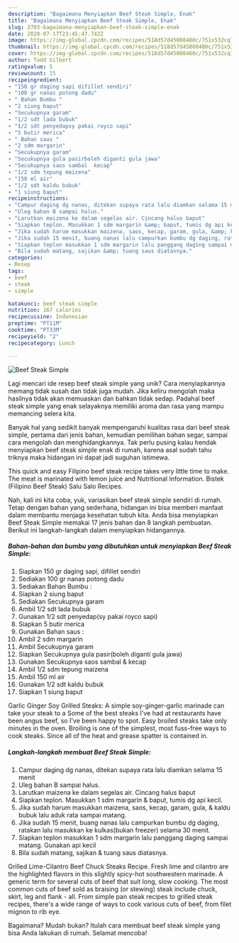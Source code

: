 ```yaml
---
description: "Bagaimana Menyiapkan Beef Steak Simple, Enak"
title: "Bagaimana Menyiapkan Beef Steak Simple, Enak"
slug: 2703-bagaimana-menyiapkan-beef-steak-simple-enak
date: 2020-07-17T23:45:47.742Z
image: https://img-global.cpcdn.com/recipes/518d57d45008480c/751x532cq70/beef-steak-simple-foto-resep-utama.jpg
thumbnail: https://img-global.cpcdn.com/recipes/518d57d45008480c/751x532cq70/beef-steak-simple-foto-resep-utama.jpg
cover: https://img-global.cpcdn.com/recipes/518d57d45008480c/751x532cq70/beef-steak-simple-foto-resep-utama.jpg
author: Todd Gilbert
ratingvalue: 5
reviewcount: 15
recipeingredient:
- "150 gr daging sapi difillet sendiri"
- "100 gr nanas potong dadu"
- " Bahan Bumbu "
- "2 siung baput"
- "Secukupnya garam"
- "1/2 sdt lada bubuk"
- "1/2 sdt penyedapsy pakai royco sapi"
- "5 butir merica"
- " Bahan saus "
- "2 sdm margarin"
- "Secukupnya garam"
- "Secukupnya gula pasirboleh diganti gula jawa"
- "Secukupnya saos sambal  kecap"
- "1/2 sdm tepung maizena"
- "150 ml air"
- "1/2 sdt kaldu bubuk"
- "1 siung baput"
recipeinstructions:
- "Campur daging dg nanas, ditekan supaya rata lalu diamkan selama 15 menit"
- "Uleg bahan B sampai halus."
- "Larutkan maizena ke dalam segelas air. Cincang halus baput"
- "Siapkan teplon. Masukkan 1 sdm margarin &amp; baput, tumis dg api kecil."
- "Jika sudah harum masukkan maizena, saos, kecap, garam, gula, &amp; kaldu bubuk lalu aduk rata sampai matang."
- "Jika sudah 15 menit, buang nanas lalu campurkan bumbu dg daging, ratakan lalu masukkan ke kulkas(bukan freezer) selama 30 menit."
- "Siapkan teplon masukkan 1 sdm margarin lalu panggang daging sampai matang. Gunakan api kecil"
- "Bila sudah matang, sajikan &amp; tuang saus diatasnya."
categories:
- Resep
tags:
- beef
- steak
- simple

katakunci: beef steak simple 
nutrition: 167 calories
recipecuisine: Indonesian
preptime: "PT11M"
cooktime: "PT33M"
recipeyield: "2"
recipecategory: Lunch

---
```



![Beef Steak Simple](https://img-global.cpcdn.com/recipes/518d57d45008480c/751x532cq70/beef-steak-simple-foto-resep-utama.jpg)

Lagi mencari ide resep beef steak simple yang unik? Cara menyiapkannya memang tidak susah dan tidak juga mudah. Jika keliru mengolah maka hasilnya tidak akan memuaskan dan bahkan tidak sedap. Padahal beef steak simple yang enak selayaknya memiliki aroma dan rasa yang mampu memancing selera kita.

Banyak hal yang sedikit banyak mempengaruhi kualitas rasa dari beef steak simple, pertama dari jenis bahan, kemudian pemilihan bahan segar, sampai cara mengolah dan menghidangkannya. Tak perlu pusing kalau hendak menyiapkan beef steak simple enak di rumah, karena asal sudah tahu triknya maka hidangan ini dapat jadi suguhan istimewa.

This quick and easy Filipino beef steak recipe takes very little time to make. The meat is marinated with lemon juice and Nutritional Information. Bistek (Filipino Beef Steak) Salu Salo Recipes.


Nah, kali ini kita coba, yuk, variasikan beef steak simple sendiri di rumah. Tetap dengan bahan yang sederhana, hidangan ini bisa memberi manfaat dalam membantu menjaga kesehatan tubuh kita. Anda bisa menyiapkan Beef Steak Simple memakai 17 jenis bahan dan 8 langkah pembuatan. Berikut ini langkah-langkah dalam menyiapkan hidangannya.

<!--inarticleads1-->

##### Bahan-bahan dan bumbu yang dibutuhkan untuk menyiapkan Beef Steak Simple:

1. Siapkan 150 gr daging sapi, difillet sendiri
1. Sediakan 100 gr nanas potong dadu
1. Sediakan  Bahan Bumbu :
1. Siapkan 2 siung baput
1. Sediakan Secukupnya garam
1. Ambil 1/2 sdt lada bubuk
1. Gunakan 1/2 sdt penyedap(sy pakai royco sapi)
1. Siapkan 5 butir merica
1. Gunakan  Bahan saus :
1. Ambil 2 sdm margarin
1. Ambil Secukupnya garam
1. Siapkan Secukupnya gula pasir(boleh diganti gula jawa)
1. Gunakan Secukupnya saos sambal &amp; kecap
1. Ambil 1/2 sdm tepung maizena
1. Ambil 150 ml air
1. Gunakan 1/2 sdt kaldu bubuk
1. Siapkan 1 siung baput


Garlic Ginger Soy Grilled Steaks: A simple soy-ginger-garlic marinade can take your steak to a Some of the best steaks I&#39;ve had at restaurants have been angus beef, so I&#39;ve been happy to spot. Easy broiled steaks take only minutes in the oven. Broiling is one of the simplest, most fuss-free ways to cook steaks. Since all of the heat and grease spatter is contained in. 

<!--inarticleads2-->

##### Langkah-langkah membuat Beef Steak Simple:

1. Campur daging dg nanas, ditekan supaya rata lalu diamkan selama 15 menit
1. Uleg bahan B sampai halus.
1. Larutkan maizena ke dalam segelas air. Cincang halus baput
1. Siapkan teplon. Masukkan 1 sdm margarin &amp; baput, tumis dg api kecil.
1. Jika sudah harum masukkan maizena, saos, kecap, garam, gula, &amp; kaldu bubuk lalu aduk rata sampai matang.
1. Jika sudah 15 menit, buang nanas lalu campurkan bumbu dg daging, ratakan lalu masukkan ke kulkas(bukan freezer) selama 30 menit.
1. Siapkan teplon masukkan 1 sdm margarin lalu panggang daging sampai matang. Gunakan api kecil
1. Bila sudah matang, sajikan &amp; tuang saus diatasnya.


Grilled Lime-Cilantro Beef Chuck Steaks Recipe. Fresh lime and cilantro are the highlighted flavors in this slightly spicy-hot southwestern marinade. A generic term for several cuts of beef that suit long, slow cooking. The most common cuts of beef sold as braising (or stewing) steak include chuck, skirt, leg and flank - all. From simple pan steak recipes to grilled steak recipes, there&#39;s a wide range of ways to cook various cuts of beef, from filet mignon to rib eye. 

Bagaimana? Mudah bukan? Itulah cara membuat beef steak simple yang bisa Anda lakukan di rumah. Selamat mencoba!
